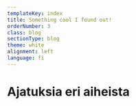 ```yaml
---
templateKey: index
title: Something cool I found out!
orderNumber: 3
class: blog
sectionType: blog
theme: white
alignment: left
language: fi
---
```

# Ajatuksia eri aiheista
